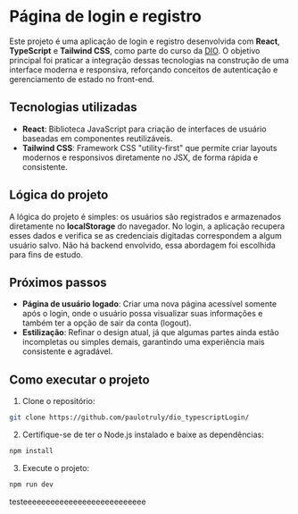 # Página de login e registro
Este projeto é uma aplicação de login e registro desenvolvida com **React**, **TypeScript** e **Tailwind CSS**, como parte do curso da [DIO](https://www.dio.me/). O objetivo principal foi praticar a integração dessas tecnologias na construção de uma interface moderna e responsiva, reforçando conceitos de autenticação e gerenciamento de estado no front-end.

## Tecnologias utilizadas

* **React**: Biblioteca JavaScript para criação de interfaces de usuário baseadas em componentes reutilizáveis.  
* **Tailwind CSS**: Framework CSS "utility-first" que permite criar layouts modernos e responsivos diretamente no JSX, de forma rápida e consistente.  

## Lógica do projeto

A lógica do projeto é simples: os usuários são registrados e armazenados diretamente no **localStorage** do navegador. No login, a aplicação recupera esses dados e verifica se as credenciais digitadas correspondem a algum usuário salvo. Não há backend envolvido, essa abordagem foi escolhida para fins de estudo.

## Próximos passos

* **Página de usuário logado**: Criar uma nova página acessível somente após o login, onde o usuário possa visualizar suas informações e também ter a opção de sair da conta (logout).
* **Estilização**: Refinar o design atual, já que algumas partes ainda estão incompletas ou simples demais, garantindo uma experiência mais consistente e agradável.

## Como executar o projeto  

1. Clone o repositório:  
```bash
git clone https://github.com/paulotruly/dio_typescriptLogin/
```
2. Certifique-se de ter o Node.js instalado e baixe as dependências:  
```bash
npm install
```
3. Execute o projeto:  
```bash
npm run dev
```
testeeeeeeeeeeeeeeeeeeeeeeeeeee